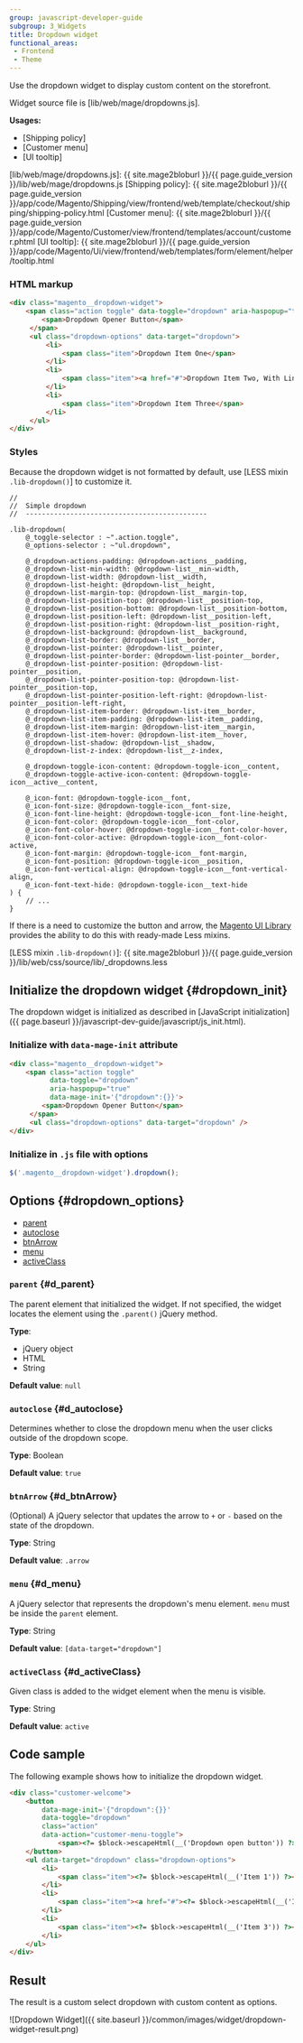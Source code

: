 ```yaml
---
group: javascript-developer-guide
subgroup: 3_Widgets
title: Dropdown widget
functional_areas:
 - Frontend
 - Theme
---
```


Use the dropdown widget to display custom content on the storefront.

Widget source file is [lib/web/mage/dropdowns.js].

**Usages:**

-  [Shipping policy]
-  [Customer menu]
-  [UI tooltip]

[lib/web/mage/dropdowns.js]: {{ site.mage2bloburl }}/{{ page.guide_version }}/lib/web/mage/dropdowns.js
[Shipping policy]: {{ site.mage2bloburl }}/{{ page.guide_version }}/app/code/Magento/Shipping/view/frontend/web/template/checkout/shipping/shipping-policy.html
[Customer menu]: {{ site.mage2bloburl }}/{{ page.guide_version }}/app/code/Magento/Customer/view/frontend/templates/account/customer.phtml
[UI tooltip]: {{ site.mage2bloburl }}/{{ page.guide_version }}/app/code/Magento/Ui/view/frontend/web/templates/form/element/helper/tooltip.html

### HTML markup

```html
<div class="magento__dropdown-widget">
    <span class="action toggle" data-toggle="dropdown" aria-haspopup="true">
        <span>Dropdown Opener Button</span>
     </span>
     <ul class="dropdown-options" data-target="dropdown">
         <li>
             <span class="item">Dropdown Item One</span>
         </li>
         <li>
             <span class="item"><a href="#">Dropdown Item Two, With Link</a></span>
         </li>
         <li>
             <span class="item">Dropdown Item Three</span>
         </li>
     </ul>
</div>
```

### Styles

Because the dropdown widget is not formatted by default, use [LESS mixin `.lib-dropdown()`] to customize it.

```less
//
//  Simple dropdown
//  ---------------------------------------------

.lib-dropdown(
    @_toggle-selector : ~".action.toggle",
    @_options-selector : ~"ul.dropdown",

    @_dropdown-actions-padding: @dropdown-actions__padding,
    @_dropdown-list-min-width: @dropdown-list__min-width,
    @_dropdown-list-width: @dropdown-list__width,
    @_dropdown-list-height: @dropdown-list__height,
    @_dropdown-list-margin-top: @dropdown-list__margin-top,
    @_dropdown-list-position-top: @dropdown-list__position-top,
    @_dropdown-list-position-bottom: @dropdown-list__position-bottom,
    @_dropdown-list-position-left: @dropdown-list__position-left,
    @_dropdown-list-position-right: @dropdown-list__position-right,
    @_dropdown-list-background: @dropdown-list__background,
    @_dropdown-list-border: @dropdown-list__border,
    @_dropdown-list-pointer: @dropdown-list__pointer,
    @_dropdown-list-pointer-border: @dropdown-list-pointer__border,
    @_dropdown-list-pointer-position: @dropdown-list-pointer__position,
    @_dropdown-list-pointer-position-top: @dropdown-list-pointer__position-top,
    @_dropdown-list-pointer-position-left-right: @dropdown-list-pointer__position-left-right,
    @_dropdown-list-item-border: @dropdown-list-item__border,
    @_dropdown-list-item-padding: @dropdown-list-item__padding,
    @_dropdown-list-item-margin: @dropdown-list-item__margin,
    @_dropdown-list-item-hover: @dropdown-list-item__hover,
    @_dropdown-list-shadow: @dropdown-list__shadow,
    @_dropdown-list-z-index: @dropdown-list__z-index,

    @_dropdown-toggle-icon-content: @dropdown-toggle-icon__content,
    @_dropdown-toggle-active-icon-content: @dropdown-toggle-icon__active__content,

    @_icon-font: @dropdown-toggle-icon__font,
    @_icon-font-size: @dropdown-toggle-icon__font-size,
    @_icon-font-line-height: @dropdown-toggle-icon__font-line-height,
    @_icon-font-color: @dropdown-toggle-icon__font-color,
    @_icon-font-color-hover: @dropdown-toggle-icon__font-color-hover,
    @_icon-font-color-active: @dropdown-toggle-icon__font-color-active,
    @_icon-font-margin: @dropdown-toggle-icon__font-margin,
    @_icon-font-position: @dropdown-toggle-icon__position,
    @_icon-font-vertical-align: @dropdown-toggle-icon__font-vertical-align,
    @_icon-font-text-hide: @dropdown-toggle-icon__text-hide
) {
    // ...
}
```

If there is a need to customize the button and arrow, the [Magento UI Library](https://magento-devdocs.github.io/magento2-ui-library/dropdowns.html) provides the ability to do this with ready-made Less mixins.

[LESS mixin `.lib-dropdown()`]: {{ site.mage2bloburl }}/{{ page.guide_version }}/lib/web/css/source/lib/_dropdowns.less

## Initialize the dropdown widget {#dropdown_init}

The dropdown widget is initialized as described in [JavaScript initialization]({{ page.baseurl }}/javascript-dev-guide/javascript/js_init.html).

### Initialize with `data-mage-init` attribute

```html
<div class="magento__dropdown-widget">
    <span class="action toggle"
          data-toggle="dropdown"
          aria-haspopup="true"
          data-mage-init='{"dropdown":{}}'>
        <span>Dropdown Opener Button</span>
     </span>
     <ul class="dropdown-options" data-target="dropdown" />
</div>
```

### Initialize in `.js` file with options

```js
$('.magento__dropdown-widget').dropdown();
```

## Options {#dropdown_options}

-  [parent](#d_parent)
-  [autoclose](#d_autoclose)
-  [btnArrow](#d_btnArrow)
-  [menu](#d_menu)
-  [activeClass](#d_activeClass)

### `parent` {#d_parent}

The parent element that initialized the widget. If not specified, the widget locates the element using the `.parent()` jQuery method.

**Type**:

-  jQuery object
-  HTML
-  String

**Default value**: `null`

### `autoclose` {#d_autoclose}

Determines whether to close the dropdown menu when the user clicks outside of the dropdown scope.

**Type**: Boolean

**Default value**: `true`

### `btnArrow` {#d_btnArrow}

(Optional) A jQuery selector that updates the arrow to `+` or `-` based on the state of the dropdown.

**Type**: String

**Default value**: `.arrow`

### `menu` {#d_menu}

A jQuery selector that represents the dropdown's menu element. `menu` must be inside the `parent` element.

**Type**: String

**Default value**: `[data-target="dropdown"]`

### `activeClass` {#d_activeClass}

Given class is added to the widget element when the menu is visible.

**Type**: String

**Default value**: `active`

## Code sample

The following example shows how to initialize the dropdown widget.

```html
<div class="customer-welcome">
    <button
        data-mage-init='{"dropdown":{}}'
        data-toggle="dropdown"
        class="action"
        data-action="customer-menu-toggle">
            <span><?= $block->escapeHtml(__('Dropdown open button')) ?></span>
    </button>
    <ul data-target="dropdown" class="dropdown-options">
        <li>
            <span class="item"><?= $block->escapeHtml(__('Item 1')) ?></span>
        </li>
        <li>
            <span class="item"><a href="#"><?= $block->escapeHtml(__('Item 2 with link')) ?></a></span>
        </li>
        <li>
            <span class="item"><?= $block->escapeHtml(__('Item 3')) ?></span>
        </li>
    </ul>
</div>
```

## Result

The result is a custom select dropdown with custom content as options.

![Dropdown Widget]({{ site.baseurl }}/common/images/widget/dropdown-widget-result.png)
